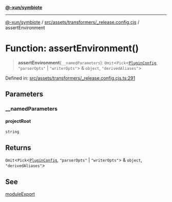 [**@-xun/symbiote**](../../../../../README.md)

***

[@-xun/symbiote](../../../../../README.md) / [src/assets/transformers/\_release.config.cjs](../README.md) / assertEnvironment

# Function: assertEnvironment()

> **assertEnvironment**(`__namedParameters`): `Omit`\<`Pick`\<[`PluginConfig`](../type-aliases/PluginConfig.md), `"parserOpts"` \| `"writerOpts"`\> & `object`, `"derivedAliases"`\>

Defined in: [src/assets/transformers/\_release.config.cjs.ts:291](https://github.com/Xunnamius/symbiote/blob/9d125f863e55b05b020914ff4ddfee626423b9b7/src/assets/transformers/_release.config.cjs.ts#L291)

## Parameters

### \_\_namedParameters

#### projectRoot

`string`

## Returns

`Omit`\<`Pick`\<[`PluginConfig`](../type-aliases/PluginConfig.md), `"parserOpts"` \| `"writerOpts"`\> & `object`, `"derivedAliases"`\>

## See

[moduleExport](moduleExport.md)

